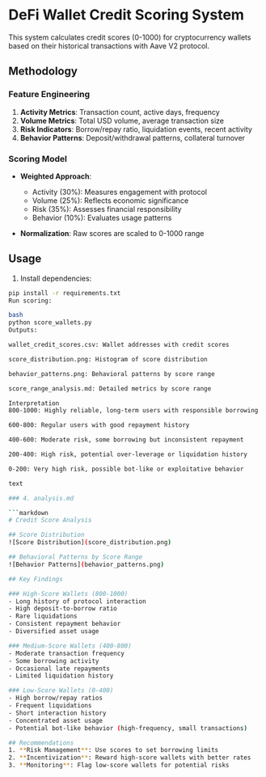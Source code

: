 # DeFi Wallet Credit Scoring System

This system calculates credit scores (0-1000) for cryptocurrency wallets based on their historical transactions with Aave V2 protocol.

## Methodology

### Feature Engineering
1. **Activity Metrics**: Transaction count, active days, frequency
2. **Volume Metrics**: Total USD volume, average transaction size
3. **Risk Indicators**: Borrow/repay ratio, liquidation events, recent activity
4. **Behavior Patterns**: Deposit/withdrawal patterns, collateral turnover

### Scoring Model
- **Weighted Approach**:
  - Activity (30%): Measures engagement with protocol
  - Volume (25%): Reflects economic significance
  - Risk (35%): Assesses financial responsibility
  - Behavior (10%): Evaluates usage patterns

- **Normalization**: Raw scores are scaled to 0-1000 range

## Usage

1. Install dependencies:
```bash
pip install -r requirements.txt
Run scoring:

bash
python score_wallets.py
Outputs:

wallet_credit_scores.csv: Wallet addresses with credit scores

score_distribution.png: Histogram of score distribution

behavior_patterns.png: Behavioral patterns by score range

score_range_analysis.md: Detailed metrics by score range

Interpretation
800-1000: Highly reliable, long-term users with responsible borrowing

600-800: Regular users with good repayment history

400-600: Moderate risk, some borrowing but inconsistent repayment

200-400: High risk, potential over-leverage or liquidation history

0-200: Very high risk, possible bot-like or exploitative behavior

text

### 4. analysis.md

```markdown
# Credit Score Analysis

## Score Distribution
![Score Distribution](score_distribution.png)

## Behavioral Patterns by Score Range
![Behavior Patterns](behavior_patterns.png)

## Key Findings

### High-Score Wallets (800-1000)
- Long history of protocol interaction
- High deposit-to-borrow ratio
- Rare liquidations
- Consistent repayment behavior
- Diversified asset usage

### Medium-Score Wallets (400-800)
- Moderate transaction frequency
- Some borrowing activity
- Occasional late repayments
- Limited liquidation history

### Low-Score Wallets (0-400)
- High borrow/repay ratios
- Frequent liquidations
- Short interaction history
- Concentrated asset usage
- Potential bot-like behavior (high-frequency, small transactions)

## Recommendations
1. **Risk Management**: Use scores to set borrowing limits
2. **Incentivization**: Reward high-score wallets with better rates
3. **Monitoring**: Flag low-score wallets for potential risks